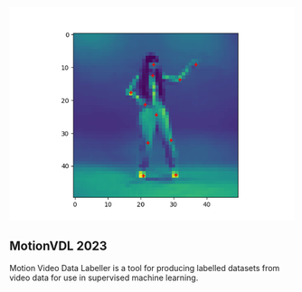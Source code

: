 <p align="center"><img src="model/figures/test_loadMVDL_frame89_label.png"><p>

MotionVDL 2023
-
Motion Video Data Labeller is a tool for producing labelled datasets from video data for use in supervised machine learning.


